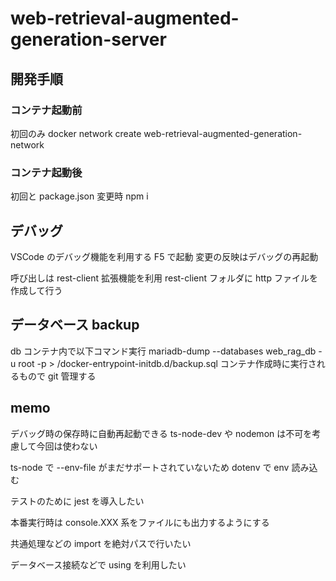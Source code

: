 # web-retrieval-augmented-generation-server

## 開発手順

### コンテナ起動前

初回のみ
docker network create web-retrieval-augmented-generation-network

### コンテナ起動後

初回と package.json 変更時
npm i

## デバッグ

VSCode のデバッグ機能を利用する
F5 で起動
変更の反映はデバッグの再起動

呼び出しは rest-client 拡張機能を利用
rest-client フォルダに http ファイルを作成して行う

## データベース backup

db コンテナ内で以下コマンド実行
mariadb-dump --databases web_rag_db -u root -p > /docker-entrypoint-initdb.d/backup.sql
コンテナ作成時に実行されるもので git 管理する

## memo

デバッグ時の保存時に自動再起動できる ts-node-dev や nodemon は不可を考慮して今回は使わない

ts-node で --env-file がまだサポートされていないため dotenv で env 読み込む

テストのために jest を導入したい

本番実行時は console.XXX 系をファイルにも出力するようにする

共通処理などの import を絶対パスで行いたい

データベース接続などで using を利用したい
